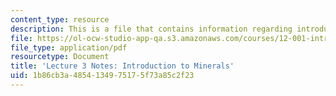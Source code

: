 ```yaml
---
content_type: resource
description: This is a file that contains information regarding introduction to minerals.
file: https://ol-ocw-studio-app-qa.s3.amazonaws.com/courses/12-001-introduction-to-geology-fall-2013/1b86cb3a4854134975175f73a85c2f23_MIT12_001F13_Lec3Notes.pdf
file_type: application/pdf
resourcetype: Document
title: 'Lecture 3 Notes: Introduction to Minerals'
uid: 1b86cb3a-4854-1349-7517-5f73a85c2f23
---
```

